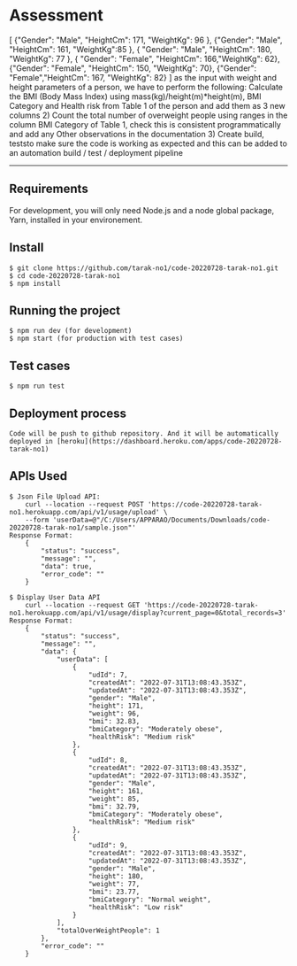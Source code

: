 # Assessment 

[
    {"Gender": "Male", "HeightCm": 171, "WeightKg": 96 }, 
    {"Gender": "Male", "HeightCm": 161, "WeightKg":85 },
    { "Gender": "Male", "HeightCm": 180, "WeightKg": 77 },
    { "Gender": "Female", "HeightCm": 166,"WeightKg": 62},
    {"Gender": "Female", "HeightCm": 150, "WeightKg": 70},
    {"Gender": "Female","HeightCm": 167, "WeightKg": 82}
] as the input with weight and height
parameters of a person, we have to perform the following:
Calculate the BMI (Body Mass Index) using mass(kg)/height(m)*height(m), BMI Category and Health risk from
Table 1 of the person and add them as 3 new columns
2) Count the total number of overweight people using ranges in the column BMI Category of
Table 1, check this is consistent programmatically and add any Other observations in the
documentation
3) Create build, teststo make sure the code is working as expected and this can be added to an
automation build / test / deployment pipeline

---
## Requirements

For development, you will only need Node.js and a node global package, Yarn, installed in your environement.

## Install

    $ git clone https://github.com/tarak-no1/code-20220728-tarak-no1.git
    $ cd code-20220728-tarak-no1
    $ npm install

## Running the project

    $ npm run dev (for development)
    $ npm start (for production with test cases)

## Test cases

    $ npm run test

## Deployment process

    Code will be push to github repository. And it will be automatically deployed in [heroku](https://dashboard.heroku.com/apps/code-20220728-tarak-no1)
    
## APIs Used
    $ Json File Upload API: 
        curl --location --request POST 'https://code-20220728-tarak-no1.herokuapp.com/api/v1/usage/upload' \
        --form 'userData=@"/C:/Users/APPARAO/Documents/Downloads/code-20220728-tarak-no1/sample.json"'
    Response Format:
        {
            "status": "success",
            "message": "",
            "data": true,
            "error_code": ""
        }

    $ Display User Data API
        curl --location --request GET 'https://code-20220728-tarak-no1.herokuapp.com/api/v1/usage/display?current_page=0&total_records=3'
    Response Format:
        {
            "status": "success",
            "message": "",
            "data": {
                "userData": [
                    {
                        "udId": 7,
                        "createdAt": "2022-07-31T13:08:43.353Z",
                        "updatedAt": "2022-07-31T13:08:43.353Z",
                        "gender": "Male",
                        "height": 171,
                        "weight": 96,
                        "bmi": 32.83,
                        "bmiCategory": "Moderately obese",
                        "healthRisk": "Medium risk"
                    },
                    {
                        "udId": 8,
                        "createdAt": "2022-07-31T13:08:43.353Z",
                        "updatedAt": "2022-07-31T13:08:43.353Z",
                        "gender": "Male",
                        "height": 161,
                        "weight": 85,
                        "bmi": 32.79,
                        "bmiCategory": "Moderately obese",
                        "healthRisk": "Medium risk"
                    },
                    {
                        "udId": 9,
                        "createdAt": "2022-07-31T13:08:43.353Z",
                        "updatedAt": "2022-07-31T13:08:43.353Z",
                        "gender": "Male",
                        "height": 180,
                        "weight": 77,
                        "bmi": 23.77,
                        "bmiCategory": "Normal weight",
                        "healthRisk": "Low risk"
                    }
                ],
                "totalOverWeightPeople": 1
            },
            "error_code": ""
        }


